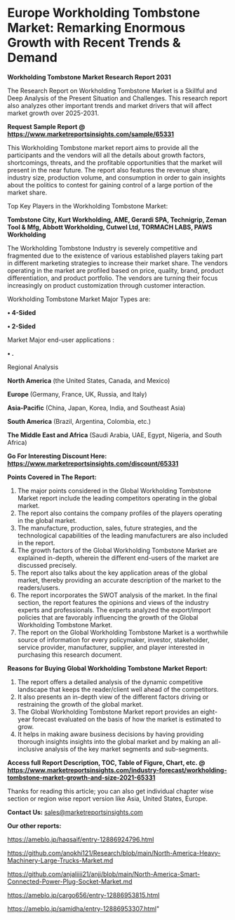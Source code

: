 # Europe Workholding Tombstone Market: Remarking Enormous Growth with Recent Trends & Demand

<strong>Workholding Tombstone Market Research Report 2031</strong>

The Research Report on Workholding Tombstone Market is a Skillful and Deep Analysis of the Present Situation and Challenges. This research report also analyzes other important trends and market drivers that will affect market growth over 2025-2031.

<strong>Request Sample Report @ <a href=https://www.marketreportsinsights.com/sample/65331>https://www.marketreportsinsights.com/sample/65331</a></strong>

This Workholding Tombstone market report aims to provide all the participants and the vendors will all the details about growth factors, shortcomings, threats, and the profitable opportunities that the market will present in the near future. The report also features the revenue share, industry size, production volume, and consumption in order to gain insights about the politics to contest for gaining control of a large portion of the market share.

Top Key Players in the Workholding Tombstone Market:

<strong>Tombstone City, Kurt Workholding, AME, Gerardi SPA, Technigrip, Zeman Tool & Mfg, Abbott Workholding, Cutwel Ltd, TORMACH LABS, PAWS Workholding</strong>

The Workholding Tombstone Industry is severely competitive and fragmented due to the existence of various established players taking part in different marketing strategies to increase their market share. The vendors operating in the market are profiled based on price, quality, brand, product differentiation, and product portfolio. The vendors are turning their focus increasingly on product customization through customer interaction.

Workholding Tombstone Market Major Types are:

<strong>• 4-Sided

• 2-Sided</strong>

Market Major end-user applications :

<strong>• .</strong>

Regional Analysis

</u><strong><b>North America</b></strong> (the United States, Canada, and Mexico)

<strong><b>Europe </b></strong>(Germany, France, UK, Russia, and Italy)

<strong><b>Asia-Pacific</b></strong> (China, Japan, Korea, India, and Southeast Asia)

<strong><b>South America</b></strong> (Brazil, Argentina, Colombia, etc.)

<strong><b>The Middle East and Africa</b></strong> (Saudi Arabia, UAE, Egypt, Nigeria, and South Africa)

<strong>Go For Interesting Discount Here: <a href=https://www.marketreportsinsights.com/discount/65331>https://www.marketreportsinsights.com/discount/65331</a></strong>

<strong>Points Covered in The Report:</strong>
<ol>
  <li>The major points considered in the Global Workholding Tombstone Market report include the leading competitors operating in the global market.</li>
  <li>The report also contains the company profiles of the players operating in the global market.</li>
  <li>The manufacture, production, sales, future strategies, and the technological capabilities of the leading manufacturers are also included in the report.</li>
  <li>The growth factors of the Global Workholding Tombstone Market are explained in-depth, wherein the different end-users of the market are discussed precisely.</li>
  <li>The report also talks about the key application areas of the global market, thereby providing an accurate description of the market to the readers/users.</li>
  <li>The report incorporates the SWOT analysis of the market. In the final section, the report features the opinions and views of the industry experts and professionals. The experts analyzed the export/import policies that are favorably influencing the growth of the Global Workholding Tombstone Market.</li>
  <li>The report on the Global Workholding Tombstone Market is a worthwhile source of information for every policymaker, investor, stakeholder, service provider, manufacturer, supplier, and player interested in purchasing this research document.</li>
</ol>
<strong>Reasons for Buying Global Workholding Tombstone Market Report:</strong>

<ol>
  <li>The report offers a detailed analysis of the dynamic competitive landscape that keeps the reader/client well ahead of the competitors.</li>
  <li>It also presents an in-depth view of the different factors driving or restraining the growth of the global market.</li>
  <li>The Global Workholding Tombstone Market report provides an eight-year forecast evaluated on the basis of how the market is estimated to grow.</li>
  <li>It helps in making aware business decisions by having providing thorough insights insights into the global market and by making an all-inclusive analysis of the key market segments and sub-segments.</li>
</ol>
<strong>Access full Report Description, TOC, Table of Figure, Chart, etc. @ <a href=https://www.marketreportsinsights.com/industry-forecast/workholding-tombstone-market-growth-and-size-2021-65331>https://www.marketreportsinsights.com/industry-forecast/workholding-tombstone-market-growth-and-size-2021-65331</a></strong>


Thanks for reading this article; you can also get individual chapter wise section or region wise report version like Asia, United States, Europe.

<strong>Contact Us:</strong>
sales@marketreportsinsights.com

<strong>Our other reports:</strong>

<a href=https://ameblo.jp/haqsaif/entry-12886924796.html>https://ameblo.jp/haqsaif/entry-12886924796.html</a>

<a href=https://github.com/anokhi121/Research/blob/main/North-America-Heavy-Machinery-Large-Trucks-Market.md>https://github.com/anokhi121/Research/blob/main/North-America-Heavy-Machinery-Large-Trucks-Market.md</a>

<a href=https://github.com/anjaliiii21/anjj/blob/main/North-America-Smart-Connected-Power-Plug-Socket-Market.md>https://github.com/anjaliiii21/anjj/blob/main/North-America-Smart-Connected-Power-Plug-Socket-Market.md</a>

<a href=https://ameblo.jp/cargo656/entry-12886953815.html>https://ameblo.jp/cargo656/entry-12886953815.html</a>

<a href=https://ameblo.jp/samidha/entry-12886953307.html>https://ameblo.jp/samidha/entry-12886953307.html</a>"
